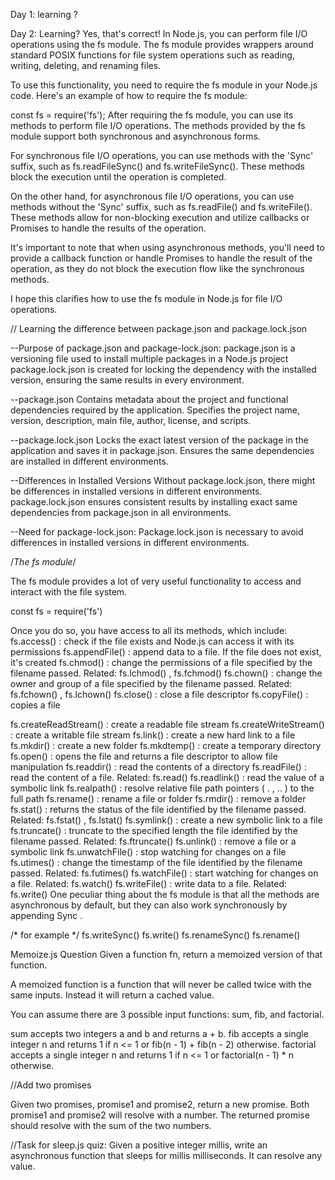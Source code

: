 Day 1: learning ?

Day 2: Learning?
Yes, that's correct! In Node.js, you can perform file I/O operations using the fs module. The fs module provides wrappers around standard POSIX functions for file system operations such as reading, writing, deleting, and renaming files.

To use this functionality, you need to require the fs module in your Node.js code. Here's an example of how to require the fs module:


  const fs = require('fs');
After requiring the fs module, you can use its methods to perform file I/O operations. The methods provided by the fs module support both synchronous and asynchronous forms.

For synchronous file I/O operations, you can use methods with the 'Sync' suffix, such as fs.readFileSync() and fs.writeFileSync(). These methods block the execution until the operation is completed.

On the other hand, for asynchronous file I/O operations, you can use methods without the 'Sync' suffix, such as fs.readFile() and fs.writeFile(). These methods allow for non-blocking execution and utilize callbacks or Promises to handle the results of the operation.

It's important to note that when using asynchronous methods, you'll need to provide a callback function or handle Promises to handle the result of the operation, as they do not block the execution flow like the synchronous methods.

I hope this clarifies how to use the fs module in Node.js for file I/O operations.


// Learning the difference between package.json and package.lock.json

--Purpose of package.json and package-lock.json:
package.json is a versioning file used to install multiple packages in a Node.js project
package.lock.json is created for locking the dependency with the installed version, ensuring the same results in every environment.

--package.json
Contains metadata about the project and functional dependencies required by the application.
Specifies the project name, version, description, main file, author, license, and scripts.

--package.lock.json
Locks the exact latest version of the package in the application and saves it in package.json.
Ensures the same dependencies are installed in different environments.

--Differences in Installed Versions
Without package.lock.json, there might be differences in installed versions in different environments.
package.lock.json ensures consistent results by installing exact same dependencies from package.json in all environments.

--Need for package-lock.json:
Package.lock.json is necessary to avoid differences in installed versions in different environments.

/*The fs module*/

The fs module provides a lot of very useful functionality to access and
interact with the file system.

const fs = require('fs')

Once you do so, you have access to all its methods, which include:
fs.access() : check if the file exists and Node.js can access it with its
permissions
fs.appendFile() : append data to a file. If the file does not exist, it's
created
fs.chmod() : change the permissions of a file specified by the filename
passed. Related: fs.lchmod() , fs.fchmod()
fs.chown() : change the owner and group of a file specified by the
filename passed. Related: fs.fchown() , fs.lchown()
fs.close() : close a file descriptor
fs.copyFile() : copies a file

fs.createReadStream() : create a readable file stream
fs.createWriteStream() : create a writable file stream
fs.link() : create a new hard link to a file
fs.mkdir() : create a new folder
fs.mkdtemp() : create a temporary directory
fs.open() : opens the file and returns a file descriptor to allow file
manipulation
fs.readdir() : read the contents of a directory
fs.readFile() : read the content of a file. Related: fs.read()
fs.readlink() : read the value of a symbolic link
fs.realpath() : resolve relative file path pointers ( . , .. ) to the full
path
fs.rename() : rename a file or folder
fs.rmdir() : remove a folder
fs.stat() : returns the status of the file identified by the filename
passed. Related: fs.fstat() , fs.lstat()
fs.symlink() : create a new symbolic link to a file
fs.truncate() : truncate to the specified length the file identified by the
filename passed. Related: fs.ftruncate()
fs.unlink() : remove a file or a symbolic link
fs.unwatchFile() : stop watching for changes on a file
fs.utimes() : change the timestamp of the file identified by the filename
passed. Related: fs.futimes()
fs.watchFile() : start watching for changes on a file. Related:
fs.watch()
fs.writeFile() : write data to a file. Related: fs.write()
One peculiar thing about the fs module is that all the methods are
asynchronous by default, but they can also work synchronously by appending
Sync .

/* for example */
fs.writeSync()
fs.write()
fs.renameSync()
fs.rename()


  Memoize.js
Question
Given a function fn, return a memoized version of that function.

A memoized function is a function that will never be called twice with the same inputs. Instead it will return a cached value.

You can assume there are 3 possible input functions: sum, fib, and factorial.

sum accepts two integers a and b and returns a + b.
fib accepts a single integer n and returns 1 if n <= 1 or fib(n - 1) + fib(n - 2) otherwise.
factorial accepts a single integer n and returns 1 if n <= 1 or factorial(n - 1) * n otherwise.


//Add two promises

Given two promises, promise1 and promise2, return a new promise. Both promise1 and promise2 will resolve with a number. The returned promise should resolve with the sum of the two numbers.


//Task for sleep.js
quiz:
Given a positive integer millis, write an asynchronous function that sleeps for millis milliseconds. It can resolve any value.